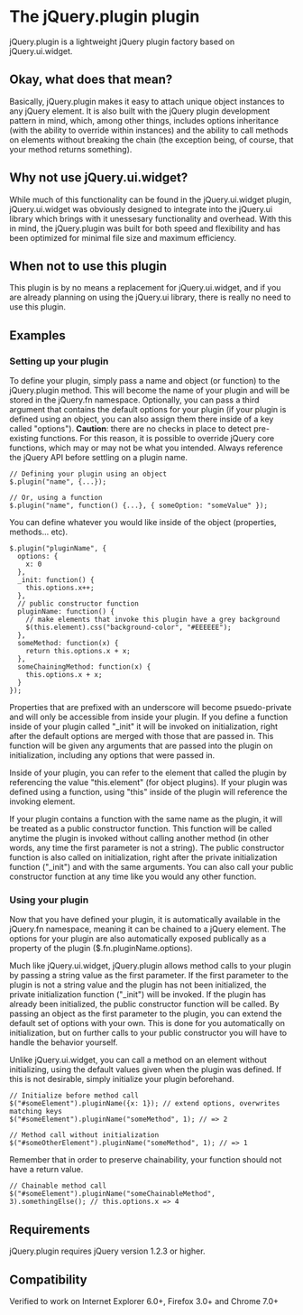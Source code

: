 # The jQuery.plugin plugin

jQuery.plugin is a lightweight jQuery plugin factory based on jQuery.ui.widget.

## Okay, what does that mean?

Basically, jQuery.plugin makes it easy to attach unique object instances to any jQuery element. It is also built with the jQuery
plugin development pattern in mind, which, among other things, includes options inheritance (with the ability to override
within instances) and the ability to call methods on elements without breaking the chain (the exception being, of
course, that your method returns something).

## Why not use jQuery.ui.widget?

While much of this functionality can be found in the jQuery.ui.widget plugin, jQuery.ui.widget was obviously designed to 
integrate into the jQuery.ui library which brings with it unessesary functionality and overhead. With this in mind, the 
jQuery.plugin was built for both speed and flexibility and has been optimized for minimal file size and maximum efficiency.

## When not to use this plugin

This plugin is by no means a replacement for jQuery.ui.widget, and if you are already planning on using the jQuery.ui
library, there is really no need to use this plugin.

## Examples

### Setting up your plugin

To define your plugin, simply pass a name and object (or function) to the jQuery.plugin method. This will become the
name of your plugin and will be stored in the jQuery.fn namespace. Optionally, you can pass a third argument
that contains the default options for your plugin (if your plugin is defined using an object, you can also
assign them there inside of a key called "options"). __Caution__: there are no checks in place to detect
pre-existing functions. For this reason, it is possible to override jQuery core functions, which may or may
not be what you intended. Always reference the jQuery API before settling on a plugin name.

    // Defining your plugin using an object
    $.plugin("name", {...});

    // Or, using a function
    $.plugin("name", function() {...}, { someOption: "someValue" });

You can define whatever you would like inside of the object (properties, methods... etc).

    $.plugin("pluginName", {
      options: {
        x: 0
      },
      _init: function() {
        this.options.x++;
      },
      // public constructor function
      pluginName: function() {
        // make elements that invoke this plugin have a grey background
        $(this.element).css("background-color", "#EEEEEE");
      },
      someMethod: function(x) {
        return this.options.x + x;
      },
      someChainingMethod: function(x) {
        this.options.x + x;
      }
    });

Properties that are prefixed with an underscore will become psuedo-private and will only be accessible
from inside your plugin. If you define a function inside of your plugin called "_init" it will be invoked on
initialization, right after the default options are merged with those that are passed in. This function will
be given any arguments that are passed into the plugin on initialization, including any options that were
passed in.

Inside of your plugin, you can refer to the element that called the plugin by referencing the value
"this.element" (for object plugins). If your plugin was defined using a function, using "this" inside of the
plugin will reference the invoking element.

If your plugin contains a function with the same name as the plugin, it will be treated as a public
constructor function. This function will be called anytime the plugin is invoked without calling another
method (in other words, any time the first parameter is not a string). The public constructor function is also
called on initialization, right after the private initialization function ("_init") and with the same
arguments. You can also call your public constructor function at any time like you would any other function.

### Using your plugin

Now that you have defined your plugin, it is automatically available in the jQuery.fn namespace, meaning it can be
chained to a jQuery element. The options for your plugin are also automatically exposed publically as a property
of the plugin ($.fn.pluginName.options).

Much like jQuery.ui.widget, jQuery.plugin allows method calls to your plugin by passing a string value as the
first parameter.  If the first parameter to the plugin is not a string value and the plugin has not been initialized,
the private initialization function ("_init") will be invoked. If the plugin has already been initialized, the public
constructor function will be called. By passing an object as the first parameter to the plugin, you can extend the
default set of options with your own. This is done for you automatically on initialization, but on further calls to
your public constructor you will have to handle the behavior yourself.

Unlike jQuery.ui.widget, you can call a method on an element without initializing, using the default values given when
the plugin was defined. If this is not desirable, simply initialize your plugin beforehand.

    // Initialize before method call
    $("#someElement").pluginName({x: 1}); // extend options, overwrites matching keys
    $("#someElement").pluginName("someMethod", 1); // => 2

    // Method call without initialization
    $("#someOtherElement").pluginName("someMethod", 1); // => 1

Remember that in order to preserve chainability, your function should not have a return value.

    // Chainable method call
    $("#someElement").pluginName("someChainableMethod", 3).somethingElse(); // this.options.x => 4

## Requirements

jQuery.plugin requires jQuery version 1.2.3 or higher.

## Compatibility

Verified to work on Internet Explorer 6.0+, Firefox 3.0+ and Chrome 7.0+
